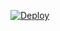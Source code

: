 [![Deploy](https://www.herokucdn.com/deploy/button.svg)](https://dashboard.heroku.com/new?template=https://github.com/chintuwithmintu/drm4)
